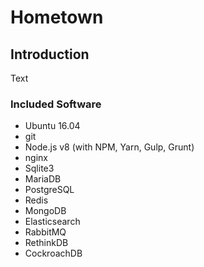 # Hometown

## Introduction
Text

### Included Software

- Ubuntu 16.04
- git
- Node.js v8 (with NPM, Yarn, Gulp, Grunt)
- nginx
- Sqlite3
- MariaDB
- PostgreSQL
- Redis
- MongoDB
- Elasticsearch
- RabbitMQ
- RethinkDB
- CockroachDB
